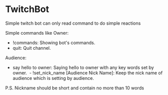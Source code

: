 # TwitchBot
Simple twitch bot can only read command to do simple reactions

Simple commands like
Owner:
  - !commands: Showing bot's commands.
  - quit: Quit channel.

Audience:
  - say hello to owner: Saying hello to owner with any key words set by owner.
  - !set_nick_name [Audience Nick Name]: Keep the nick name of audience which is setting by audience.

P.S. Nickname should be short and contain no more than 10 words
